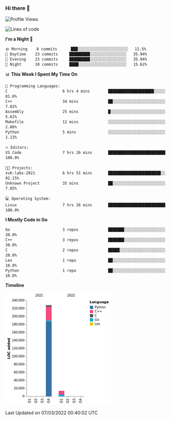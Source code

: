 ### Hi there 👋

<!--START_SECTION:waka-->
![Profile Views](http://img.shields.io/badge/Profile%20Views-0-blue)

![Lines of code](https://img.shields.io/badge/From%20Hello%20World%20I%27ve%20Written-241%20Thousand%20lines%20of%20code-blue)

**I'm a Night 🦉** 

```text
🌞 Morning    8 commits      ███░░░░░░░░░░░░░░░░░░░░░░   12.5% 
🌆 Daytime    23 commits     █████████░░░░░░░░░░░░░░░░   35.94% 
🌃 Evening    23 commits     █████████░░░░░░░░░░░░░░░░   35.94% 
🌙 Night      10 commits     ████░░░░░░░░░░░░░░░░░░░░░   15.62%

```


📊 **This Week I Spent My Time On** 

```text
💬 Programming Languages: 
C                        6 hrs 4 mins        ████████████████████░░░░░   81.6% 
C++                      34 mins             ██░░░░░░░░░░░░░░░░░░░░░░░   7.82% 
Assembly                 25 mins             █░░░░░░░░░░░░░░░░░░░░░░░░   5.62% 
Makefile                 12 mins             ░░░░░░░░░░░░░░░░░░░░░░░░░   2.86% 
Python                   5 mins              ░░░░░░░░░░░░░░░░░░░░░░░░░   1.13%

🔥 Editors: 
VS Code                  7 hrs 26 mins       █████████████████████████   100.0%

🐱‍💻 Projects: 
xv6-labs-2021            6 hrs 51 mins       ███████████████████████░░   92.15% 
Unknown Project          35 mins             ██░░░░░░░░░░░░░░░░░░░░░░░   7.85%

💻 Operating System: 
Linux                    7 hrs 26 mins       █████████████████████████   100.0%

```

**I Mostly Code in Go** 

```text
Go                       3 repos             ███████░░░░░░░░░░░░░░░░░░   30.0% 
C++                      3 repos             ███████░░░░░░░░░░░░░░░░░░   30.0% 
C                        2 repos             █████░░░░░░░░░░░░░░░░░░░░   20.0% 
Lex                      1 repo              ██░░░░░░░░░░░░░░░░░░░░░░░   10.0% 
Python                   1 repo              ██░░░░░░░░░░░░░░░░░░░░░░░   10.0%

```


**Timeline**

![Chart not found](https://raw.githubusercontent.com/h3n4l/h3n4l/main/charts/bar_graph.png) 


 Last Updated on 07/03/2022 00:40:02 UTC
<!--END_SECTION:waka-->

